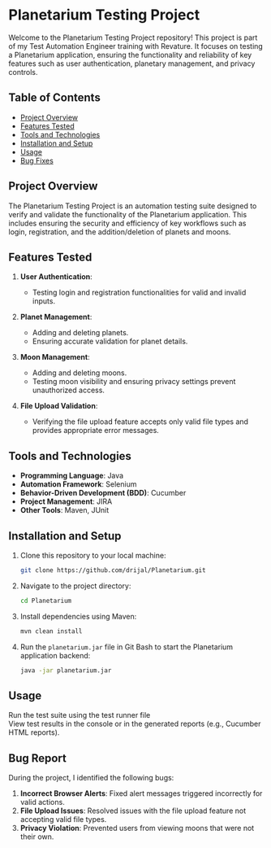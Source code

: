 # Planetarium Testing Project  

Welcome to the Planetarium Testing Project repository! This project is part of my Test Automation Engineer training with Revature. It focuses on testing a Planetarium application, ensuring the functionality and reliability of key features such as user authentication, planetary management, and privacy controls.  

## Table of Contents  
- [Project Overview](#project-overview)  
- [Features Tested](#features-tested)  
- [Tools and Technologies](#tools-and-technologies)  
- [Installation and Setup](#installation-and-setup)  
- [Usage](#usage)  
- [Bug Fixes](#bug-fixes)    

## Project Overview  

The Planetarium Testing Project is an automation testing suite designed to verify and validate the functionality of the Planetarium application. This includes ensuring the security and efficiency of key workflows such as login, registration, and the addition/deletion of planets and moons.  

## Features Tested  

1. **User Authentication**:  
   - Testing login and registration functionalities for valid and invalid inputs.  

2. **Planet Management**:  
   - Adding and deleting planets.  
   - Ensuring accurate validation for planet details.  

3. **Moon Management**:  
   - Adding and deleting moons.  
   - Testing moon visibility and ensuring privacy settings prevent unauthorized access.  

4. **File Upload Validation**:  
   - Verifying the file upload feature accepts only valid file types and provides appropriate error messages.  

## Tools and Technologies  

- **Programming Language**: Java  
- **Automation Framework**: Selenium  
- **Behavior-Driven Development (BDD)**: Cucumber  
- **Project Management**: JIRA  
- **Other Tools**: Maven, JUnit  

## Installation and Setup  

1. Clone this repository to your local machine:  
   ```bash
   git clone https://github.com/drijal/Planetarium.git
   ```  

2. Navigate to the project directory:  
   ```bash
   cd Planetarium
   ```  

3. Install dependencies using Maven:  
   ```bash
   mvn clean install
   ```  

4. Run the `planetarium.jar` file in Git Bash to start the Planetarium application backend:  
   ```bash
   java -jar planetarium.jar
   ```   

## Usage  

Run the test suite using the test runner file   
View test results in the console or in the generated reports (e.g., Cucumber HTML reports).  

## Bug Report  

During the project, I identified the following bugs:  
1. **Incorrect Browser Alerts**: Fixed alert messages triggered incorrectly for valid actions.  
2. **File Upload Issues**: Resolved issues with the file upload feature not accepting valid file types.  
3. **Privacy Violation**: Prevented users from viewing moons that were not their own.  


